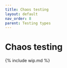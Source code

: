 ```yaml
---
title: Chaos testing
layout: default
nav_order: 8
parent: Testing types
---
```


# Chaos testing

{% include wip.md %}